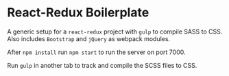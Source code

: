 # React-Redux Boilerplate
A generic setup for a `react-redux` project with `gulp` to compile SASS to CSS. Also includes `Bootstrap` and `jQuery` as webpack modules.

After `npm install` run `npm start` to run the server on port 7000.

Run `gulp` in another tab to track and compile the SCSS files to CSS.
